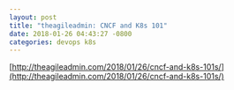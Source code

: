 ```yaml
---
layout: post
title: "theagileadmin: CNCF and K8s 101"
date: 2018-01-26 04:43:27 -0800
categories: devops k8s
---
```

[http://theagileadmin.com/2018/01/26/cncf-and-k8s-101s/](http://theagileadmin.com/2018/01/26/cncf-and-k8s-101s/)
